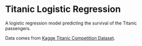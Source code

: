 # Titanic Logistic Regression

A logistic regression model predicting the survival of the Titanic passengers.

Data comes from [Kagge Titanic Competition Dataset](https://www.kaggle.com/c/titanic/data).
